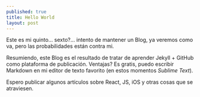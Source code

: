 ```yaml
---
published: true
title: Hello World
layout: post
---
```

Este es mi quinto... sexto?... intento de mantener un Blog, ya veremos como va, pero las probabilidades están contra mi.

Resumiendo, este Blog es el resultado de tratar de aprender Jekyll + GitHub como plataforma de publicación. Ventajas? Es gratis, puedo escribir Markdown en mi editor de texto favorito (en estos momentos *Sublime Text*).

Espero publicar algunos artículos sobre React, JS, iOS y otras cosas que se atraviesen.